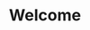 ---
layout: chapter
title: Welcome
course: workshop

slides:

  - class: title-slide

    content: |

      ![Gather Workshops Logo]([[BASE_URL]]/theme/assets/images/gw_logo.png)

      # Code Breakers
      _Level 2: Demonstrate understanding_ 
      _of advanced concepts from computer science_

    notes: |
      :)   


##########


  - content: |

      ## Schedule

      **Codebook**
      **Codebreakers**

      _Morning Break_

      **Data Representation**
      **Image Manipulation**

      _Lunch Break_

      **Encryption**
      **Ciphers**

    notes: |

      Today's workshop is arranged in six different sections.


##########


  - content: |

      ![Thumbs Up!]([[BASE_URL]]/theme/assets/images/thumbs-up.svg){: height="200"}

      ## Intro Stuff: Complete!

      Great, now it's time for the fun stuff...
      [Take me to the next chapter!](codebook.html)

    notes: |

      Great! Now that's all sorted, let's get started!

    


---
